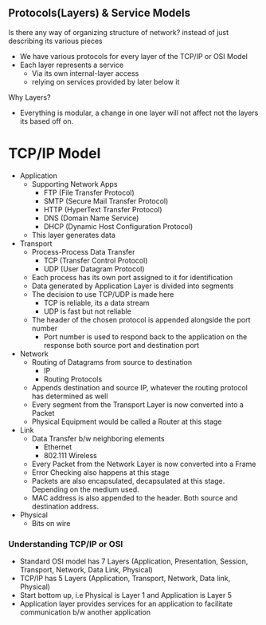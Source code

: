 ## Protocols(Layers) & Service Models

Is there any way of organizing structure of network? instead of just describing its various pieces
- We have various protocols for every layer of the TCP/IP or OSI Model
- Each layer represents a service
	- Via its own internal-layer access
	- relying on services provided by later below it

Why Layers?
- Everything is modular, a change in one layer will not affect not the layers its based off on.

# TCP/IP Model
- Application
	- Supporting Network Apps
		- FTP (File Transfer Protocol)
		- SMTP (Secure Mail Transfer Protocol)
		- HTTP (HyperText Transfer Protocol)
		- DNS (Domain Name Service)
		- DHCP (Dynamic Host Configuration Protocol)
	- This layer generates data
- Transport
	- Process-Process Data Transfer
		- TCP (Transfer Control Protocol)
		- UDP (User Datagram Protocol)
	- Each process has its own port assigned to it for identification
	- Data generated by Application Layer is divided into segments
	- The decision to use TCP/UDP is made here
		- TCP is reliable, its a data stream
		- UDP is fast but not reliable
	- The header of the chosen protocol is appended alongside the port number
		- Port number is used to respond back to the application on the response both source port and destination port
- Network
	- Routing of Datagrams from source to destination
		- IP
		- Routing Protocols
	- Appends destination and source IP, whatever the routing protocol has determined as well
	- Every segment from the Transport Layer is now converted into a Packet
	- Physical Equipment would be called a Router at this stage
- Link
	- Data Transfer b/w neighboring elements
		- Ethernet
		- 802.111 Wireless
	- Every Packet from the Network Layer is now converted into a Frame
	- Error Checking also happens at this stage
	- Packets are also encapsulated, decapsulated at this stage. Depending on the medium used.
	- MAC address is also appended to the header. Both source and destination address.
- Physical
	- Bits on wire

### Understanding TCP/IP or OSI
- Standard OSI model has 7 Layers (Application, Presentation, Session, Transport, Network, Data Link, Physical)
- TCP/IP has 5 Layers (Application, Transport, Network, Data link, Physical)
- Start bottom up, i.e Physical is Layer 1 and Application is Layer 5
- Application layer provides services for an application to facilitate communication b/w another application

